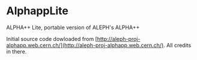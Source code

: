 # AlphappLite
ALPHA++ Lite, portable version of ALEPH's ALPHA++

Initial source code dowloaded from [http://aleph-proj-alphapp.web.cern.ch/](http://aleph-proj-alphapp.web.cern.ch/). All credits in there.
